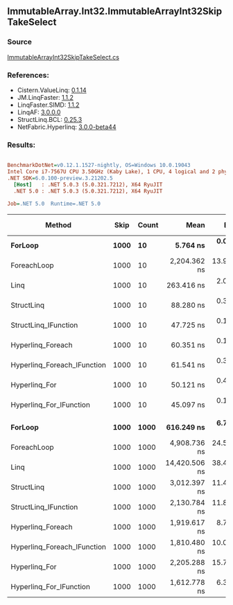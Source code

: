 ﻿## ImmutableArray.Int32.ImmutableArrayInt32SkipTakeSelect

### Source
[ImmutableArrayInt32SkipTakeSelect.cs](../LinqBenchmarks/ImmutableArray/Int32/ImmutableArrayInt32SkipTakeSelect.cs)

### References:
- Cistern.ValueLinq: [0.1.14](https://www.nuget.org/packages/Cistern.ValueLinq/0.1.14)
- JM.LinqFaster: [1.1.2](https://www.nuget.org/packages/JM.LinqFaster/1.1.2)
- LinqFaster.SIMD: [1.1.2](https://www.nuget.org/packages/LinqFaster.SIMD/1.0.3)
- LinqAF: [3.0.0.0](https://www.nuget.org/packages/LinqAF/3.0.0.0)
- StructLinq.BCL: [0.25.3](https://www.nuget.org/packages/StructLinq.BCL/0.25.3)
- NetFabric.Hyperlinq: [3.0.0-beta44](https://www.nuget.org/packages/NetFabric.Hyperlinq/3.0.0-beta44)

### Results:
``` ini

BenchmarkDotNet=v0.12.1.1527-nightly, OS=Windows 10.0.19043
Intel Core i7-7567U CPU 3.50GHz (Kaby Lake), 1 CPU, 4 logical and 2 physical cores
.NET SDK=6.0.100-preview.3.21202.5
  [Host]   : .NET 5.0.3 (5.0.321.7212), X64 RyuJIT
  .NET 5.0 : .NET 5.0.3 (5.0.321.7212), X64 RyuJIT

Job=.NET 5.0  Runtime=.NET 5.0  

```
|                      Method | Skip | Count |          Mean |      Error |     StdDev |  Ratio | RatioSD |  Gen 0 | Gen 1 | Gen 2 | Allocated |
|---------------------------- |----- |------ |--------------:|-----------:|-----------:|-------:|--------:|-------:|------:|------:|----------:|
|                     **ForLoop** | **1000** |    **10** |      **5.764 ns** |  **0.0267 ns** |  **0.0223 ns** |   **1.00** |    **0.00** |      **-** |     **-** |     **-** |         **-** |
|                 ForeachLoop | 1000 |    10 |  2,204.362 ns | 13.9850 ns | 11.6781 ns | 382.46 |    2.68 | 0.0153 |     - |     - |      32 B |
|                        Linq | 1000 |    10 |    263.416 ns |  2.0035 ns |  1.7761 ns |  45.71 |    0.36 | 0.0839 |     - |     - |     176 B |
|                  StructLinq | 1000 |    10 |     88.280 ns |  0.3722 ns |  0.3300 ns |  15.32 |    0.09 | 0.0459 |     - |     - |      96 B |
|        StructLinq_IFunction | 1000 |    10 |     47.725 ns |  0.1316 ns |  0.1167 ns |   8.28 |    0.03 |      - |     - |     - |         - |
|           Hyperlinq_Foreach | 1000 |    10 |     60.351 ns |  0.1337 ns |  0.1250 ns |  10.47 |    0.04 |      - |     - |     - |         - |
| Hyperlinq_Foreach_IFunction | 1000 |    10 |     61.541 ns |  0.3441 ns |  0.3219 ns |  10.67 |    0.05 |      - |     - |     - |         - |
|               Hyperlinq_For | 1000 |    10 |     50.121 ns |  0.4604 ns |  0.4307 ns |   8.70 |    0.11 |      - |     - |     - |         - |
|     Hyperlinq_For_IFunction | 1000 |    10 |     45.097 ns |  0.1405 ns |  0.1173 ns |   7.82 |    0.03 |      - |     - |     - |         - |
|                             |      |       |               |            |            |        |         |        |       |       |           |
|                     **ForLoop** | **1000** |  **1000** |    **616.249 ns** |  **6.7646 ns** |  **5.9967 ns** |   **1.00** |    **0.00** |      **-** |     **-** |     **-** |         **-** |
|                 ForeachLoop | 1000 |  1000 |  4,908.736 ns | 24.5324 ns | 22.9476 ns |   7.97 |    0.07 | 0.0153 |     - |     - |      32 B |
|                        Linq | 1000 |  1000 | 14,420.506 ns | 38.4392 ns | 34.0754 ns |  23.40 |    0.21 | 0.0763 |     - |     - |     176 B |
|                  StructLinq | 1000 |  1000 |  3,012.397 ns | 11.4178 ns | 10.1215 ns |   4.89 |    0.05 | 0.0458 |     - |     - |      96 B |
|        StructLinq_IFunction | 1000 |  1000 |  2,130.784 ns | 11.8177 ns |  9.8683 ns |   3.46 |    0.04 |      - |     - |     - |         - |
|           Hyperlinq_Foreach | 1000 |  1000 |  1,919.617 ns |  8.7392 ns |  8.1747 ns |   3.12 |    0.03 |      - |     - |     - |         - |
| Hyperlinq_Foreach_IFunction | 1000 |  1000 |  1,810.480 ns | 10.0766 ns |  9.4256 ns |   2.94 |    0.03 |      - |     - |     - |         - |
|               Hyperlinq_For | 1000 |  1000 |  2,205.288 ns | 15.7946 ns | 14.0015 ns |   3.58 |    0.04 |      - |     - |     - |         - |
|     Hyperlinq_For_IFunction | 1000 |  1000 |  1,612.778 ns |  6.3569 ns |  5.3083 ns |   2.62 |    0.03 |      - |     - |     - |         - |
